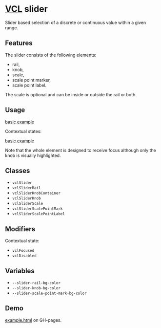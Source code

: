 # [VCL](https://github.com/vcl/doc) slider

Slider based selection of a discrete or continuous value within a given range.

## Features

The slider consists of the following elements:

- rail,
- knob,
- scale,
- scale point marker,
- scale point label.

The scale is optional and can be inside or outside the rail or both.

## Usage

[basic example](/demo/example-basic.html)

Contextual states:

[basic example](/demo/example-states.html)

Note that the whole element is designed to receive focus although only the knob
is visually highlighted.

## Classes

- `vclSlider`
- `vclSliderRail`
- `vclSliderKnobContainer`
- `vclSliderKnob`
- `vclSliderScale`
- `vclSliderScalePointMark`
- `vclSliderScalePointLabel`

## Modifiers

Contextual state:

- `vclFocused`
- `vclDisabled`

## Variables

- `--slider-rail-bg-color`
- `--slider-knob-bg-color`
- `--slider-scale-point-mark-bg-color`

## Demo

[example.html](/demo/example.html) on GH-pages.
